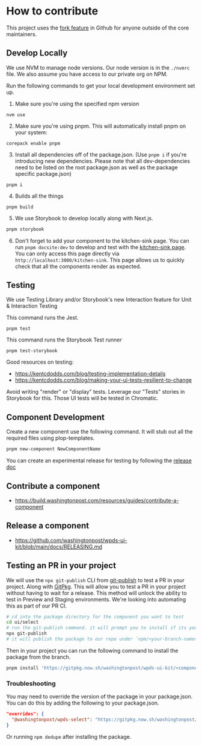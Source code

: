 # How to contribute

This project uses the [fork feature](https://docs.github.com/en/get-started/quickstart/fork-a-repo) in Github for anyone outside of the core maintainers.

## Develop Locally

We use NVM to manage node versions. Our node version is in the `./nvmrc` file. We also assume you have access to our private org on NPM.

Run the following commands to get your local development environment set up.

1. Make sure you're using the specified npm version

```shell
nvm use
```

2. Make sure you're using pnpm. This will automatically install pnpm on your system:

```shell
corepack enable pnpm
```

3. Install all dependencies off of the package.json. (Use `pnpm i` if you're introducing new dependencies. Please note that all dev-dependencies need to be listed on the root package.json as well as the package specific package.json)

```shell
pnpm i
```

4. Builds all the things

```shell
pnpm build
```

5. We use Storybook to develop locally along with Next.js.

```bash
pnpm storybook
```

6. Don't forget to add your component to the kitchen-sink page. You can run `pnpm docsite:dev` to develop and test with the [kitchen-sink page](https://github.com/washingtonpost/wpds-ui-kit/blob/main/build.washingtonpost.com/pages/kitchen-sink/index.tsx). You can only access this page directly via `http://localhost:3000/kitchen-sink`. This page allows us to quickly check that all the components render as expected.

## Testing

We use Testing Library and/or Storybook's new Interaction feature for Unit & Interaction Testing

This command runs the Jest.

```shell
pnpm test
```

This command runs the Storybook Test runner

```shell
pnpm test-storybook
```

Good resources on testing:

- https://kentcdodds.com/blog/testing-implementation-details
- https://kentcdodds.com/blog/making-your-ui-tests-resilient-to-change

Avoid writing "render" or "display" tests. Leverage our "Tests" stories in Storybook for this. Those UI tests will be tested in Chromatic.

## Component Development

Create a new component use the following command. It will stub out all the required files using plop-templates.

```sh
pnpm new-component NewComponentName
```

You can create an experimental release for testing by following the [release doc](https://github.com/washingtonpost/wpds-ui-kit/blob/main/docs/RELEASING.md)

## Contribute a component

- https://build.washingtonpost.com/resources/guides/contribute-a-component

## Release a component

- https://github.com/washingtonpost/wpds-ui-kit/blob/main/docs/RELEASING.md

## Testing an PR in your project

We will use the `npx git-publish` CLI from [git-publish](https://github.com/privatenumber/git-publish) to test a PR in your project. Along with [GitPkg](https://gitpkg.vercel.app). This will allow you to test a PR in your project without having to wait for a release. This method will unlock the ability to test in Preview and Staging environments. We're looking into automating this as part of our PR CI.

```sh
# cd into the package directory for the component you want to test
cd ui/select
# run the git-publish command. it will prompt you to install if its your first time
npx git-publish
# it will publish the package to our repo under `npm/<your-branch-name>`
```

Then in your project you can run the following command to install the package from the branch.

```sh
pnpm install 'https://gitpkg.now.sh/washingtonpost/wpds-ui-kit/<component-directory>?<your-branch-name'
```

### Troubleshooting

You may need to override the version of the package in your package.json. You can do this by adding the following to your package.json.

```json
"overrides": {
  "@washingtonpost/wpds-select": "https://gitpkg.now.sh/washingtonpost/wpds-ui-kit/select?main"
}
```

Or running `npm dedupe` after installing the package.
